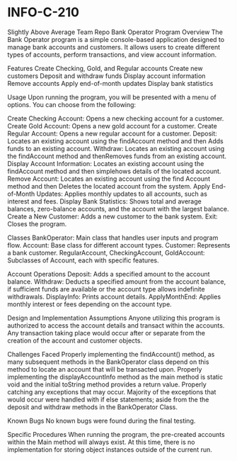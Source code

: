 # INFO-C-210
Slightly Above Average Team Repo
Bank Operator Program
Overview
The Bank Operator program is a simple console-based application designed to manage bank accounts and customers. It allows users to create different types of accounts, perform transactions, and view account information.

Features
Create Checking, Gold, and Regular accounts
Create new customers
Deposit and withdraw funds
Display account information
Remove accounts
Apply end-of-month updates
Display bank statistics

Usage
Upon running the program, you will be presented with a menu of options. You can choose from the following:

Create Checking Account: Opens a new checking account for a customer.
Create Gold Account: Opens a new gold account for a customer.
Create Regular Account: Opens a new regular account for a customer.
Deposit: Locates an existing account using the findAccount method and then Adds funds to an existing account.
Withdraw: Locates an existing account using the findAccount method and thenRemoves funds from an existing account.
Display Account Information: Locates an existing account using the findAccount method and then simplehows details of the located account.
Remove Account: Locates an existing account using the find Account method and then Deletes the located account from the system. 
Apply End-of-Month Updates: Applies monthly updates to all accounts, such as interest and fees.
Display Bank Statistics: Shows total and average balances, zero-balance accounts, and the account with the largest balance.
Create a New Customer: Adds a new customer to the bank system.
Exit: Closes the program.

Classes
BankOperator: Main class that handles user inputs and program flow.
Account: Base class for different account types.
Customer: Represents a bank customer.
RegularAccount, CheckingAccount, GoldAccount: Subclasses of Account, each with specific features.

Account Operations
Deposit: Adds a specified amount to the account balance.
Withdraw: Deducts a specified amount from the account balance, if sufficient funds are available or the account type allows indefinite withdrawals.
DisplayInfo: Prints account details.
ApplyMonthEnd: Applies monthly interest or fees depending on the account type. 

Design and Implementation Assumptions
Anyone utilizing this program is authorized to access the account details and transact within the accounts. 
Any transaction taking place would occur after or separate from the creation of the account and customer objects. 

Challenges Faced
Properly implementing the findAccount() method, as many subsequent methods in the BankOperator class depend on this method to locate an account that will be transacted upon. 
Properly implementing the displayAccountInfo method as the main method is static void and the initial toString method provides a return value. 
Properly catching any exceptions that may occur. Majority of the exceptions that would occur were handled with if else statements; aside from the the deposit and withdraw methods in the BankOperator Class. 

Known Bugs 
No known bugs were found during the final testing. 

Specific Procedures
When running the program, the pre-created accounts within the Main method will always exist. 
At this time, there is no implementation for storing object instances outside of the current run. 